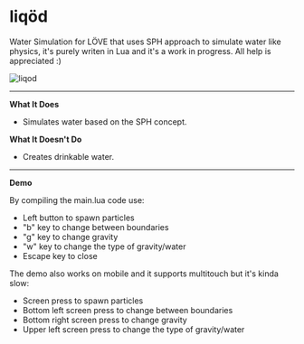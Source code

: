 # liqöd
Water Simulation for LÖVE that uses SPH approach to simulate water like physics, it's purely writen in Lua and it's a work in progress.
All help is appreciated :)

![](http://www.mediafire.com/convkey/b7ee/1r5fu6iuuiow083zg.jpg "liqod")
***

**What It Does**
* Simulates water based on the SPH concept.    

**What It Doesn't Do**
* Creates drinkable water. 

***

**Demo**

By compiling the main.lua code use:
* Left button to spawn particles
* "b" key to change between boundaries
* "g" key to change gravity
* "w" key to change the type of gravity/water
* Escape key to close

The demo also works on mobile and it supports multitouch but it's kinda slow:
* Screen press to spawn particles
* Bottom left screen press to change between boundaries
* Bottom right screen press to change gravity
* Upper left screen press to change the type of gravity/water
